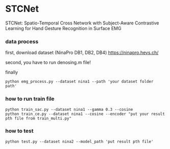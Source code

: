 # STCNet
STCNet: Spatio-Temporal Cross Network with Subject-Aware Contrastive Learning for Hand Gesture Recognition in Surface EMG


### data process

first, download dataset (NinaPro DB1, DB2, DB4)
https://ninapro.hevs.ch/

second, you have to run denosing.m file!

finally
```
python emg_process.py --dataset nina1 --path 'your dataset folder path'
```

### how to run train file

```
python train_sac.py --dataset nina1 --gamma 0.3 --cosine
python train_ce.py --dataset nina1 --cosine --encoder "put your result pth file from train_multi.py"
```


### how to test

```
python test.py --dataset nina2 --model_path 'put result pth file'
```
